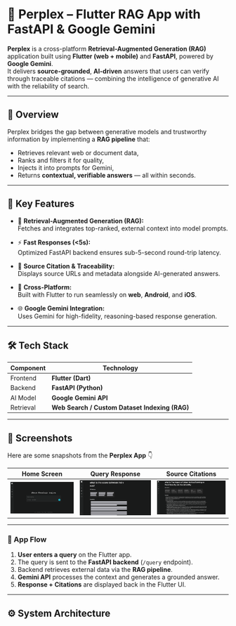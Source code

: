 # 🤖 Perplex – Flutter RAG App with FastAPI & Google Gemini

**Perplex** is a cross-platform **Retrieval-Augmented Generation (RAG)** application built using **Flutter (web + mobile)** and **FastAPI**, powered by **Google Gemini**.  
It delivers **source-grounded**, **AI-driven** answers that users can verify through traceable citations — combining the intelligence of generative AI with the reliability of search.

---

## 🌟 Overview

Perplex bridges the gap between generative models and trustworthy information by implementing a **RAG pipeline** that:
- Retrieves relevant web or document data,
- Ranks and filters it for quality,
- Injects it into prompts for Gemini,
- Returns **contextual, verifiable answers** — all within seconds.

---

## 🧠 Key Features

- 🔎 **Retrieval-Augmented Generation (RAG):**  
  Fetches and integrates top-ranked, external context into model prompts.

- ⚡ **Fast Responses (<5s):**  
  Optimized FastAPI backend ensures sub-5-second round-trip latency.

- 🧩 **Source Citation & Traceability:**  
  Displays source URLs and metadata alongside AI-generated answers.

- 📱 **Cross-Platform:**  
  Built with Flutter to run seamlessly on **web**, **Android**, and **iOS**.

- 🌐 **Google Gemini Integration:**  
  Uses Gemini for high-fidelity, reasoning-based response generation.

---

## 🛠️ Tech Stack

| Component | Technology |
|------------|-------------|
| Frontend | **Flutter (Dart)** |
| Backend | **FastAPI (Python)** |
| AI Model | **Google Gemini API** |
| Retrieval | **Web Search / Custom Dataset Indexing (RAG)** |

---

## 📸 Screenshots

Here are some snapshots from the **Perplex App** 👇  

| Home Screen | Query Response | Source Citations |
|--------------|----------------|------------------|
| ![Home Screen](./screenshots/perplex1.png) | ![Query Response](./screenshots/perplex2.png) | ![Sources](./screenshots/perplex3.png) |

---

### 🧩 App Flow

1. **User enters a query** on the Flutter app.  
2. The query is sent to the **FastAPI backend** (`/query` endpoint).  
3. Backend retrieves external data via the **RAG pipeline**.  
4. **Gemini API** processes the context and generates a grounded answer.  
5. **Response + Citations** are displayed back in the Flutter UI.

---

## ⚙️ System Architecture

